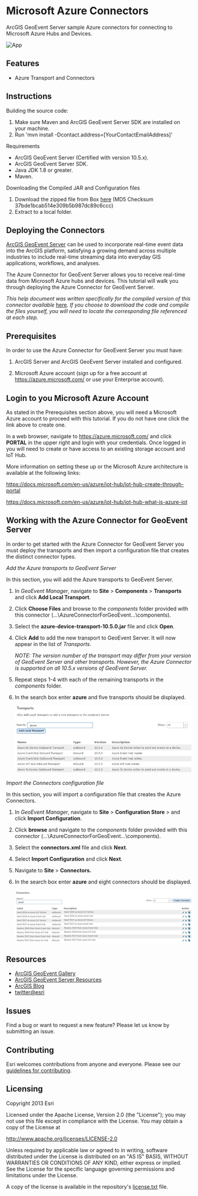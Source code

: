 # Microsoft Azure Connectors

ArcGIS GeoEvent Server sample Azure connectors for connecting to Microsoft Azure Hubs and Devices.

![App](azure-for-geoevent.png?raw=true)

## Features
* Azure Transport and Connectors

## Instructions

Building the source code:

1. Make sure Maven and ArcGIS GeoEvent Server SDK are installed on your machine.
2. Run 'mvn install -Dcontact.address=[YourContactEmailAddress]'

Requirements

* ArcGIS GeoEvent Server (Certified with version 10.5.x).
* ArcGIS GeoEvent Server SDK.
* Java JDK 1.8 or greater.
* Maven.

Downloading the Compiled JAR and Configuration files

1. Download the zipped file from Box [here](https://esri.box.com/s/02dgqajtw8vh19j4l6n178sbzclan6c2) (MD5 Checksum 37bde1bcab514e309b5b987dc89c6ccc)
2. Extract to a local folder.

## Deploying the Connectors

[ArcGIS GeoEvent
Server](http://www.esri.com/software/arcgis/arcgisserver/extensions/geoevent-extension)
can be used to incorporate real-time event data into the ArcGIS platform,
satisfying a growing demand across multiple industries to include real-time
streaming data into everyday GIS applications, workflows, and analyses.

The Azure Connector for GeoEvent Server allows you to receive real-time data
from Microsoft Azure hubs and devices. This tutorial will walk you through
deploying the Azure Connector for GeoEvent Server.

*This help document was written specifically for the compiled version of this
connector available* [here](https://esri.box.com/s/02dgqajtw8vh19j4l6n178sbzclan6c2)*. If you choose to download the
code and compile the files yourself, you will need to locate the corresponding
file referenced at each step.*

## Prerequisites

In order to use the Azure Connector for GeoEvent Server you must have:

1.  ArcGIS Server and ArcGIS GeoEvent Server installed and configured.

2.  Microsoft Azure account (sign up for a free account at
    <https://azure.microsoft.com/> or use your Enterprise account).

## Login to you Microsoft Azure Account

As stated in the Prerequisites section above, you will need a Microsoft Azure
account to proceed with this tutorial. If you do not have one click the link
above to create one.

In a web browser, navigate to <https://azure.microsoft.com/> and click
**PORTAL** in the upper right and login with your credentials. Once logged in
you will need to create or have access to an existing storage account and IoT
Hub.

More information on setting these up or the Microsoft Azure architecture is
available at the following links:

<https://docs.microsoft.com/en-us/azure/iot-hub/iot-hub-create-through-portal>

<https://docs.microsoft.com/en-us/azure/iot-hub/iot-hub-what-is-azure-iot>

## Working with the Azure Connector for GeoEvent Server

In order to get started with the Azure Connector for GeoEvent Server you must
deploy the transports and then import a configuration file that creates the
distinct connector types.

*Add the Azure transports to GeoEvent Server*

In this section, you will add the Azure transports to GeoEvent Server.

1.  In *GeoEvent Manager*, navigate to **Site** \> **Components** \>
    **Transports** and click **Add Local Transport**.

2.  Click **Choose Files** and browse to the *components* folder provided with
    this connector (…\\AzureConnectorForGeoEvent…\\components).

3.  Select the **azure-device-transport-10.5.0.jar** file and click **Open**.

4.  Click **Add** to add the new transport to GeoEvent Server. It will now
    appear in the list of *Transports*.

    *NOTE: The version number of the transport may differ from your version of
    GeoEvent Server and other transports. However, the Azure Connector is
    supported on all 10.5.x versions of GeoEvent Server.*

5.  Repeat steps 1-4 with each of the remaining transports in the *components*
    folder.

6.  In the search box enter **azure** and five transports should be displayed.

    ![](media/transports.jpg)

*Import the Connectors configuration file*

In this section, you will import a configuration file that creates the Azure
Connectors.

1.  In *GeoEvent Manager*, navigate to **Site** \> **Configuration Store** \>
    and click **Import Configuration**.

2.  Click **browse** and navigate to the *components* folder provided with this
    connector (…\\AzureConnectorForGeoEvent…\\components).

3.  Select the **connectors.xml** file and click **Next**.

4.  Select **Import Configuration** and click **Next**.

5.  Navigate to **Site** \> **Connectors.**

6.  In the search box enter **azure** and eight connectors should be displayed.

    ![](media/connectors.jpg)


## Resources

* [ArcGIS GeoEvent Gallery](http://links.esri.com/geovent-gallery) 
* [ArcGIS GeoEvent Server Resources](http://links.esri.com/geoevent)
* [ArcGIS Blog](http://blogs.esri.com/esri/arcgis/)
* [twitter@esri](http://twitter.com/esri)

## Issues

Find a bug or want to request a new feature?  Please let us know by submitting an issue.

## Contributing

Esri welcomes contributions from anyone and everyone. Please see our [guidelines for contributing](https://github.com/esri/contributing).

## Licensing
Copyright 2013 Esri

Licensed under the Apache License, Version 2.0 (the "License");
you may not use this file except in compliance with the License.
You may obtain a copy of the License at

   http://www.apache.org/licenses/LICENSE-2.0

Unless required by applicable law or agreed to in writing, software
distributed under the License is distributed on an "AS IS" BASIS,
WITHOUT WARRANTIES OR CONDITIONS OF ANY KIND, either express or implied.
See the License for the specific language governing permissions and
limitations under the License.

A copy of the license is available in the repository's [license.txt](license.txt?raw=true) file.
